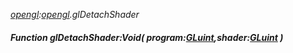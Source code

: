 _[opengl](../../modules/opengl/opengl-module.md):[opengl](../../modules/opengl/opengl-module.md).glDetachShader_
##### Function glDetachShader:Void( program:[GLuint](../../modules/opengl/opengl-gluint.md),shader:[GLuint](../../modules/opengl/opengl-gluint.md) )

